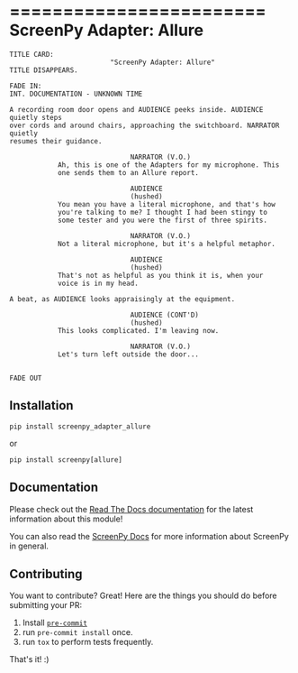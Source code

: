 ========================
ScreenPy Adapter: Allure
========================

```
TITLE CARD:
                         "ScreenPy Adapter: Allure"
TITLE DISAPPEARS.
                                                                      FADE IN:
INT. DOCUMENTATION - UNKNOWN TIME

A recording room door opens and AUDIENCE peeks inside. AUDIENCE quietly steps
over cords and around chairs, approaching the switchboard. NARRATOR quietly
resumes their guidance.

                              NARRATOR (V.O.)
            Ah, this is one of the Adapters for my microphone. This
            one sends them to an Allure report.

                              AUDIENCE
                              (hushed)
            You mean you have a literal microphone, and that's how
            you're talking to me? I thought I had been stingy to
            some tester and you were the first of three spirits.

                              NARRATOR (V.O.)
            Not a literal microphone, but it's a helpful metaphor.

                              AUDIENCE
                              (hushed)
            That's not as helpful as you think it is, when your
            voice is in my head.

A beat, as AUDIENCE looks appraisingly at the equipment.

                              AUDIENCE (CONT'D)
                              (hushed)
            This looks complicated. I'm leaving now.

                              NARRATOR (V.O.)
            Let's turn left outside the door...

                                                                      FADE OUT
```


Installation
------------
    pip install screenpy_adapter_allure

or

    pip install screenpy[allure]


Documentation
----------
Please check out the [Read The Docs documentation](https://screenpy-adapter-allure-docs.readthedocs.io/en/latest/) for the latest information about this module!

You can also read the [ScreenPy Docs](https://screenpy-docs.readthedocs.io/en/latest/) for more information about ScreenPy in general.


Contributing
------------
You want to contribute? Great! Here are the things you should do before submitting your PR:

1. Install [`pre-commit`](https://pre-commit.com/)
1. run `pre-commit install` once.
1. run `tox` to perform tests frequently.

That's it! :)
